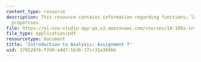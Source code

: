 ```yaml
---
content_type: resource
description: This resource contains information regarding functions; local and global
  properties.
file: https://ol-ocw-studio-app-qa.s3.amazonaws.com/courses/18-100a-introduction-to-analysis-fall-2012/378528fbf7d0a4d75b3b17cc31a364bb_MIT18_100AF12_Assign_7.pdf
file_type: application/pdf
resourcetype: Document
title: 'Introduction to Analysis: Assignment 7'
uid: 378528fb-f7d0-a4d7-5b3b-17cc31a364bb
---
```

